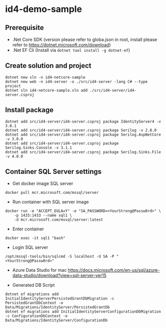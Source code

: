 # id4-demo-sample

## Prerequisite

- .Net Core SDK (version please refer to globa.json in root, install please refer to https://dotnet.microsoft.com/download)
- .Net EF Cli (Install via `dotnet tool install -g dotnet-ef`)

## Create solution and project

`dotnet new sln -n id4-netcore-sample`<br/>
`dotnet new web -n id4-server -o ./src/id4-server -lang C# --type project`<br/>
`dotnet sln id4-netcore-sample.sln add ./src/id4-server/id4-server.csproj`

## Install package

`dotnet add src/id4-server/id4-server.csproj package IdentityServer4 -v 3.0.1`<br/>
`dotnet add src/id4-server/id4-server.csproj package Serilog -v 2.8.0`<br/>
`dotnet add src/id4-server/id4-server.csproj package Serilog.AspNetCore -v 3.0.0`<br/>
`dotnet add src/id4-server/id4-server.csproj package Serilog.Sinks.Console -v 3.1.1`<br/>
`dotnet add src/id4-server/id4-server.csproj package Serilog.Sinks.File -v 4.0.0`

## Container SQL Server settings

- Get docker image SQL server
```
docker pull mcr.microsoft.com/mssql/server
```

- Run container with SQL server image
```
docker run -e "ACCEPT_EULA=Y" -e "SA_PASSWORD=<YourStrong@Passw0rd>" \
    -p 1433:1433 --name sql1 \
    -d mcr.microsoft.com/mssql/server:latest
```

- Enter container
```
docker exec -it sql1 "bash"
```

- Login SQL server
```
/opt/mssql-tools/bin/sqlcmd -S localhost -U SA -P "<YourStrong@Passw0rd>"
```

- Azure Data Studio for mac
https://docs.microsoft.com/en-us/sql/azure-data-studio/download?view=sql-server-ver15

- Generated DB Script
```
dotnet ef migrations add InitialIdentityServerPersistedGrantDbMigration -c PersistedGrantDbContext -o Data/Migrations/IdentityServer/PersistedGrantDb
dotnet ef migrations add InitialIdentityServerConfigurationDbMigration -c ConfigurationDbContext -o Data/Migrations/IdentityServer/ConfigurationDb
```
